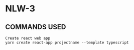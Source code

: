 # NLW-3

## COMMANDS USED
```
Create react web app
yarn create react-app projectname --template typescript
```
